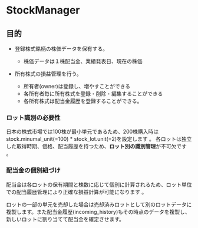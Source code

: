 # StockManager
## 目的
* 登録株式銘柄の株価データを保有する。
  * 株価データは１株配当金、業績発表日、現在の株価

* 所有株式の損益管理を行う。
  * 所有者(owner)は登録し、増やすことができる
  * 各所有者毎に所有株式を登録・削除・編集することができる
  * 各所有株式は配当金履歴を登録することができる。
  

### **ロット識別の必要性**
日本の株式市場では100株が最小単元であるため、200株購入時はstock.minumal_unit(=100) * stock_lot.unit(=2)を設定します 。
各ロットは独立した取得時期、価格、配当履歴を持つため、**ロット別の識別管理**が不可欠です 。

### **配当金の個別紐づけ**
配当金は各ロットの保有期間と株数に応じて個別に計算されるため、ロット単位での配当履歴管理により正確な損益計算が可能になります 。

ロットの一部の単元を売却した場合は売却済みロットとして別のロットデータに複製します。また配当金履歴(incoming_history)もその時点のデータを複製し、新しいロットに割り当てて配当金を確定させます。
